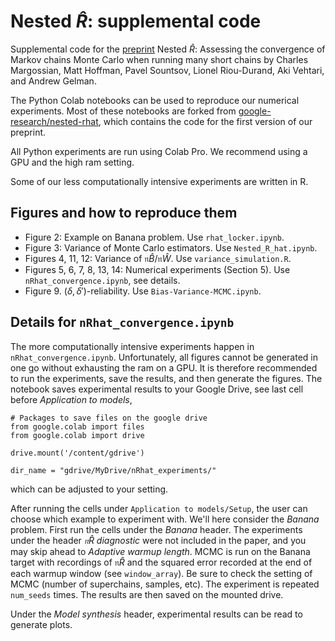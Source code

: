 # Nested $\widehat R$: supplemental code

Supplemental code for the [preprint](https://arxiv.org/abs/2110.13017) Nested $\widehat R$: Assessing the convergence of Markov chains Monte Carlo when running many short chains by Charles Margossian, Matt Hoffman, Pavel Sountsov, Lionel Riou-Durand, Aki Vehtari, and Andrew Gelman.

The Python Colab notebooks can be used to reproduce our numerical experiments. Most of these notebooks are forked from [google-research/nested-rhat](https://github.com/google-research/google-research/tree/master/nested_rhat), which contains the code for the first version of our preprint.

All Python experiments are run using Colab Pro. We recommend using a GPU and the high ram setting.

Some of our less computationally intensive experiments are written in R.

## Figures and how to reproduce them

* Figure 2: Example on Banana problem. Use `rhat_locker.ipynb`.
* Figure 3: Variance of Monte Carlo estimators. Use `Nested_R_hat.ipynb`.
* Figures 4, 11, 12: Variance of $\mathfrak n \widehat B / \mathfrak n \widehat W$. Use `variance_simulation.R`.
* Figures 5, 6, 7, 8, 13, 14: Numerical experiments (Section 5). Use `nRhat_convergence.ipynb`, see details.
* Figure 9. $(\delta, \delta')$-reliability. Use `Bias-Variance-MCMC.ipynb`.

## Details for `nRhat_convergence.ipynb`

The more computationally intensive experiments happen in `nRhat_convergence.ipynb`. Unfortunately, all figures cannot be generated in one go without exhausting the ram on a GPU. It is therefore recommended to run the experiments, save the results, and then generate the figures. The notebook saves experimental results to your Google Drive, see last cell before _Application to models_, 
```
# Packages to save files on the google drive
from google.colab import files
from google.colab import drive

drive.mount('/content/gdrive')

dir_name = "gdrive/MyDrive/nRhat_experiments/"
```
which can be adjusted to your setting.

After running the cells under `Application to models/Setup`, the user can choose which example to experiment with. We'll here consider the _Banana_ problem. First run the cells under the _Banana_ header. The experiments under the header _$\mathfrak n \widehat R$ diagnostic_ were not included in the paper, and you may skip ahead to _Adaptive warmup length_. MCMC is run on the Banana target with recordings of $\mathfrak n \widehat R$ and the squared error recorded at the end of each warmup window (see `window_array`). Be sure to check the setting of MCMC (number of superchains, samples, etc). The experiment is repeated `num_seeds` times. The results are then saved on the mounted drive.

Under the _Model synthesis_ header, experimental results can be read to generate plots.
